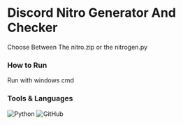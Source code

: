 # Discord Nitro Generator And Checker
Choose Between The nitro.zip or the nitrogen.py

### How to Run
Run with windows cmd 

### Tools & Languages 
 ![Python](https://img.shields.io/badge/Python-3776AB?style=for-the-badge&logo=python&logoColor=white)
 ![GitHub](https://img.shields.io/badge/GitHub-100000?style=for-the-badge&logo=github&logoColor=white)
